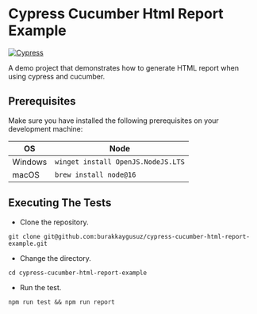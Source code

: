 # Cypress Cucumber Html Report Example

[![Cypress](https://img.shields.io/npm/v/cypress?color=33ff99&label=cypress&logo=cypress&logoColor=33ff99&style=for-the-badge)](https://www.cypress.io)

A demo project that demonstrates how to generate HTML report when using cypress and cucumber.

## Prerequisites

Make sure you have installed the following prerequisites on your development machine:

| OS      | Node                                       |
|---------|--------------------------------------------|
| Windows | `winget install OpenJS.NodeJS.LTS`         |
| macOS   | `brew install node@16`                     |

## Executing The Tests

- Clone the repository.

```shell
git clone git@github.com:burakkaygusuz/cypress-cucumber-html-report-example.git
```

- Change the directory.

```shell
cd cypress-cucumber-html-report-example
```

- Run the test.

```shell
npm run test && npm run report
```
